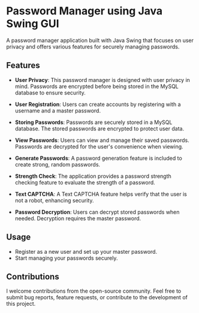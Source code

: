 # Password Manager using Java Swing GUI

A password manager application built with Java Swing that focuses on user privacy and offers various features for securely managing passwords.

## Features

- **User Privacy**: This password manager is designed with user privacy in mind. Passwords are encrypted before being stored in the MySQL database to ensure security.

- **User Registration**: Users can create accounts by registering with a username and a master password.

- **Storing Passwords**: Passwords are securely stored in a MySQL database. The stored passwords are encrypted to protect user data.

- **View Passwords**: Users can view and manage their saved passwords. Passwords are decrypted for the user's convenience when viewing.

- **Generate Passwords**: A password generation feature is included to create strong, random passwords.

- **Strength Check**: The application provides a password strength checking feature to evaluate the strength of a password.

- **Text CAPTCHA**: A Text CAPTCHA feature helps verify that the user is not a robot, enhancing security.

- **Password Decryption**: Users can decrypt stored passwords when needed. Decryption requires the master password.

## Usage
- Register as a new user and set up your master password.
- Start managing your passwords securely.

## Contributions
I welcome contributions from the open-source community. Feel free to submit bug reports, feature requests, or contribute to the development of this project.
